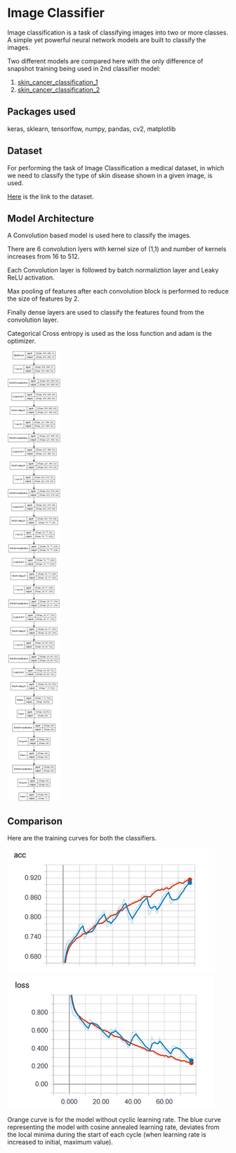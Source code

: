 # Image Classifier

Image classification is a task of classifying images into two or more classes. A simple yet powerful neural network models are built to classify the images.

Two different models are compared here with the only difference of snapshot training being used in 2nd classifier model:
1. [skin_cancer_classification_1](./skin_cancer_classification_1.ipynb) 
2. [skin_cancer_classification_2](./skin_cancer_classification_2.ipynb) 

## Packages used

keras, sklearn, tensorlfow, numpy, pandas, cv2, matplotlib

## Dataset

For performing the task of Image Classification a medical dataset, in which we need to classify the type of skin disease shown in a given image, is used.

[Here](https://www.kaggle.com/kmader/skin-cancer-mnist-ham10000/kernels) is the link to the dataset.

## Model Architecture

A Convolution based model is used here to classify the images.

There are 6 convolution lyers with kernel size of (1,1) and number of kernels increases from 16 to 512.

Each Convolution layer is followed by batch normaliztion layer and Leaky ReLU activation.

Max pooling of features after each convolution block is performed to reduce the size of features by 2.

Finally dense layers are used to classify the features found from the convolution layer.

Categorical Cross entropy is used as the loss function and adam is the optimizer.

![Model Architecture](./model_plot.png)

## Comparison 

Here are the training curves for both the classifiers.
 
![Training accuracy Curve](./training_acc.PNG)   ![Training Loss Curve](./training_loss.PNG)

Orange curve is for the model without cyclic learning rate. The blue curve representing the model with cosine annealed learning rate, deviates from the local minima during the start of each cycle (when learning rate is increased to initial, maximum value). 


